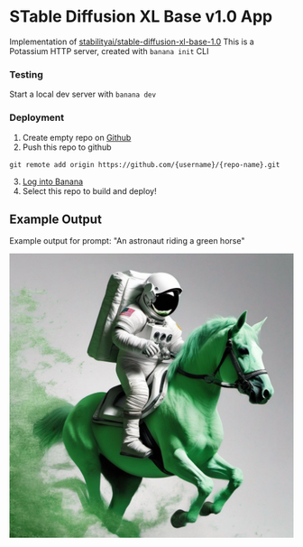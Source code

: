 # STable Diffusion XL Base v1.0 App

Implementation of [stabilityai/stable-diffusion-xl-base-1.0](https://huggingface.co/stabilityai/stable-diffusion-xl-base-1.0)
This is a Potassium HTTP server, created with `banana init` CLI

### Testing

Start a local dev server with `banana dev`

### Deployment

1. Create empty repo on [Github](https://github.com)
2. Push this repo to github

```
git remote add origin https://github.com/{username}/{repo-name}.git
```

3. [Log into Banana](https://app.banana.dev/onboard)
4. Select this repo to build and deploy!

## Example Output

Example output for prompt: "An astronaut riding a green horse"

![alt text](demo.jpg)
